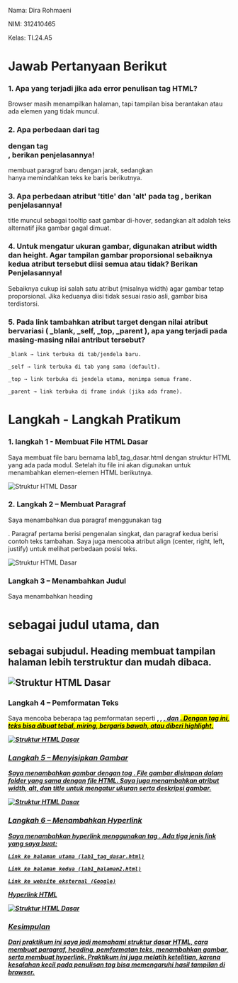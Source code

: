 Nama: Dira Rohmaeni 



NIM: 312410465



Kelas: TI.24.A5



# Jawab Pertanyaan Berikut



### 1. Apa yang terjadi jika ada error penulisan tag HTML?



Browser masih menampilkan halaman, tapi tampilan bisa berantakan atau ada elemen yang tidak muncul.



### 2. Apa perbedaan dari tag<p> dengan tag<br>, berikan penjelasannya!


<p> membuat paragraf baru dengan jarak, sedangkan <br> hanya memindahkan teks ke baris berikutnya.

    
### 3. Apa perbedaan atribut 'title' dan 'alt' pada tag <img>, berikan penjelasannya!


title muncul sebagai tooltip saat gambar di-hover, sedangkan alt adalah teks alternatif jika gambar gagal dimuat.


### 4. Untuk mengatur ukuran gambar, digunakan atribut width dan height. Agar tampilan gambar proporsional sebaiknya kedua atribut tersebut diisi semua atau tidak? Berikan Penjelasannya!

Sebaiknya cukup isi salah satu atribut (misalnya width) agar gambar tetap proporsional. Jika keduanya diisi tidak sesuai rasio asli, gambar bisa terdistorsi.


### 5. Pada link tambahkan atribut target dengan nilai atribut bervariasi ( _blank, _self, _top, _parent ), apa yang terjadi pada masing-masing nilai antribut tersebut?

    _blank → link terbuka di tab/jendela baru.

    _self → link terbuka di tab yang sama (default).

    _top → link terbuka di jendela utama, menimpa semua frame.

    _parent → link terbuka di frame induk (jika ada frame).


# Langkah - Langkah Pratikum


### 1. langkah 1 - Membuat File HTML Dasar
Saya membuat file baru bernama lab1_tag_dasar.html dengan struktur HTML yang ada pada modul.
Setelah itu file ini akan digunakan untuk menambahkan elemen-elemen HTML berikutnya.


![Struktur HTML Dasar](https://github.com/dirarohmaeni/Lab1Web/blob/5b53c1b0eb8bd30c60e78e7e516dba0d4139a5e1/langkah%201.png)


### 2. Langkah 2 – Membuat Paragraf
Saya menambahkan dua paragraf menggunakan tag <p>.
Paragraf pertama berisi pengenalan singkat, dan paragraf kedua berisi contoh teks tambahan.
Saya juga mencoba atribut align (center, right, left, justify) untuk melihat perbedaan posisi teks.


![Struktur HTML Dasar](https://github.com/dirarohmaeni/Lab1Web/blob/9a22977c1ad026be3d2fb620bd39b031c58854f5/langkah%202.png)


### Langkah 3 – Menambahkan Judul
Saya menambahkan heading <h1> sebagai judul utama, dan <h2> sebagai subjudul.
Heading membuat tampilan halaman lebih terstruktur dan mudah dibaca.


![Struktur HTML Dasar](https://github.com/dirarohmaeni/Lab1Web/blob/0065f7d3aae1b09cd16c8d8af294573beafcb976/langkah%203.png)


### Langkah 4 – Pemformatan Teks
Saya mencoba beberapa tag pemformatan seperti <b>, <i>, <u>, dan <mark>.
Dengan tag ini, teks bisa dibuat tebal, miring, bergaris bawah, atau diberi highlight.


![Struktur HTML Dasar](https://github.com/dirarohmaeni/Lab1Web/blob/0065f7d3aae1b09cd16c8d8af294573beafcb976/langkah%204.png)


### Langkah 5 – Menyisipkan Gambar
Saya menambahkan gambar dengan tag <img>.
File gambar disimpan dalam folder yang sama dengan file HTML.
Saya juga menambahkan atribut width, alt, dan title untuk mengatur ukuran serta deskripsi gambar.


![Struktur HTML Dasar](https://github.com/dirarohmaeni/Lab1Web/blob/0065f7d3aae1b09cd16c8d8af294573beafcb976/langkah%205.png)


### Langkah 6 – Menambahkan Hyperlink

Saya menambahkan hyperlink menggunakan tag <a>.
Ada tiga jenis link yang saya buat:

    Link ke halaman utama (lab1_tag_dasar.html)

    Link ke halaman kedua (lab1_halaman2.html)

    Link ke website eksternal (Google)

Hyperlink HTML


![Struktur HTML Dasar](https://github.com/dirarohmaeni/Lab1Web/blob/0065f7d3aae1b09cd16c8d8af294573beafcb976/langkah%206.png)


### Kesimpulan


Dari praktikum ini saya jadi memahami struktur dasar HTML, cara membuat paragraf, heading, pemformatan teks, menambahkan gambar, serta membuat hyperlink. Praktikum ini juga melatih ketelitian, karena kesalahan kecil pada penulisan tag bisa memengaruhi hasil tampilan di browser.
